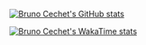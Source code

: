 [![Bruno Cechet's GitHub stats](https://stats.cechet.com.br/api?username=brunocechet&show_icons=true&count_private=true&include_all_commits=false&theme=dracula)](https://github.com/anuraghazra/github-readme-stats)

[![Bruno Cechet's WakaTime stats](https://stats.cechet.com.br/api/wakatime?username=@brunocechet&range=all_time&theme=dracula)](https://github.com/anuraghazra/github-readme-stats)
